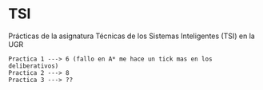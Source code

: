 # TSI
Prácticas de la asignatura Técnicas de los Sistemas Inteligentes (TSI) en la UGR

	Practica 1 ---> 6 (fallo en A* me hace un tick mas en los deliberativos)
	Practica 2 ---> 8 
	Practica 3 ---> ??
